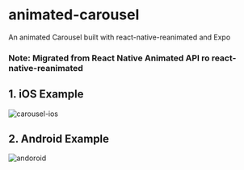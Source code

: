 # animated-carousel
An animated Carousel built with react-native-reanimated and Expo

### Note: Migrated from React Native Animated API ro react-native-reanimated

## 1. iOS Example
![carousel-ios](https://github.com/saadsiddiqui07/animated-carousel/assets/53810119/76d24670-55f0-4d16-918c-23f94d7aeddf)

## 2. Android Example
![andoroid](https://github.com/saadsiddiqui07/animated-carousel/assets/53810119/8d0fb9a4-1ddd-4bac-9c06-f322d2324659)
